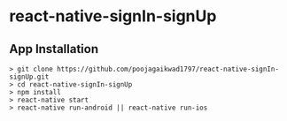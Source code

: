# react-native-signIn-signUp
## App Installation
```
> git clone https://github.com/poojagaikwad1797/react-native-signIn-signUp.git
> cd react-native-signIn-signUp
> npm install
> react-native start
> react-native run-android || react-native run-ios
```
